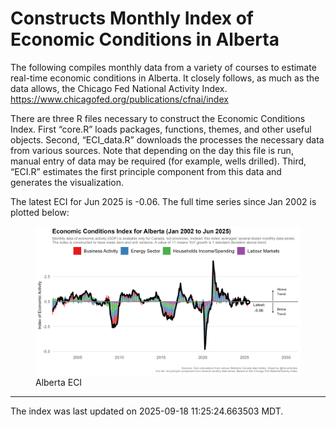 # Constructs Monthly Index of Economic Conditions in Alberta

The following compiles monthly data from a variety of courses to
estimate real-time economic conditions in Alberta. It closely follows,
as much as the data allows, the Chicago Fed National Activity Index.
<https://www.chicagofed.org/publications/cfnai/index>

There are three R files necessary to construct the Economic Conditions
Index. First “core.R” loads packages, functions, themes, and other
useful objects. Second, “ECI\_data.R” downloads the processes the
necessary data from various sources. Note that depending on the day this
file is run, manual entry of data may be required (for example, wells
drilled). Third, “ECI.R” estimates the first principle component from
this data and generates the visualization.

The latest ECI for Jun 2025 is -0.06. The full time series since Jan
2002 is plotted below:

<figure>
<img src="Figures/plot.png" alt="Alberta ECI" />
<figcaption aria-hidden="true">Alberta ECI</figcaption>
</figure>

------------------------------------------------------------------------

The index was last updated on 2025-09-18 11:25:24.663503 MDT.
